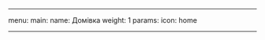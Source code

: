 ---

menu:
    main:
        name: Домівка
        weight: 1
        params:
            icon: home

---